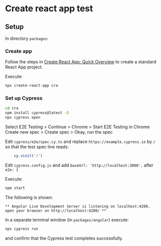 # Create react app test

## Setup

In directory `packages`:

### Create app

Follow the steps in [Create React App: Quick Overview](https://github.com/facebook/create-react-app/blob/main/README.md#quick-overview) to create a standard React App project.

Execute:

```bash
npx create-react-app cra
```

### Set up Cypress

```bash
cd cra
npm install cypress@latest -D
npx cypress open
```
Select E2E Testing > Continue > Chrome > Start E2E Testing in Chrome
Create new spec > Create spec > Okay, run the spec

Edit
`cypress/e2e/spec.cy.ts` and replace `https://example.cypress.io` by `/` so that the test spec line reads:
```js
    cy.visit('/')
```

Edit
`cypress.config.js` and add
`baseUrl: 'http://localhost:3000',`
after
`e2e: {`

Execute:

```bash
npm start
```
The following is shown:

```text
** Angular Live Development Server is listening on localhost:4200, open your browser on http://localhost:4200/ **
```

In a separate terminal window (in `packages/angular`) execute:

```bash
npx cypress run
```
and confirm that the Cypress test completes successfully.
